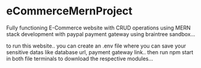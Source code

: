 # eCommerceMernProject

Fully functioning E-Commerce website with CRUD operations using MERN stack development with paypal payment gateway using braintree sandbox...

to run this website.. you can create an .env file where you can save your sensitive datas like database url, payment gateway link..
then run npm start in both file terminals to download the respective modules...
